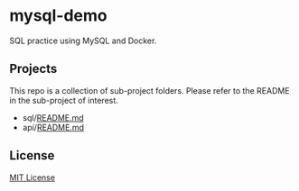 # mysql-demo

SQL practice using MySQL and Docker.

## Projects

This repo is a collection of sub-project folders. Please refer to the README in
the sub-project of interest.

- sql/[README.md](./sql/README.md)
- api/[README.md](./api/README.md)

## License

[MIT License](LICENSE)
